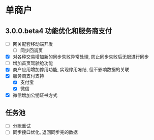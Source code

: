 # 单商户
## 3.0.0.beta4 功能优化和服务商支付
- [ ] 网关配套移动端开发
  - [ ] 同步回调页
- [x] 对各种交易增加新的同步失败异常处理, 防止同步失败后无限进行同步
- [ ] 增加首页驾驶舱功能
- [x] 商户应用增加停用功能, 实现停用冻结, 但不影响数据的关联
- [x] 服务商支付支持
  - [x] 支付宝
  - [x] 微信
- [x] 微信增加公钥证书方式
## 任务池
- [ ] 分账重试
- [ ] 同步接口优化, 返回同步完的数据
